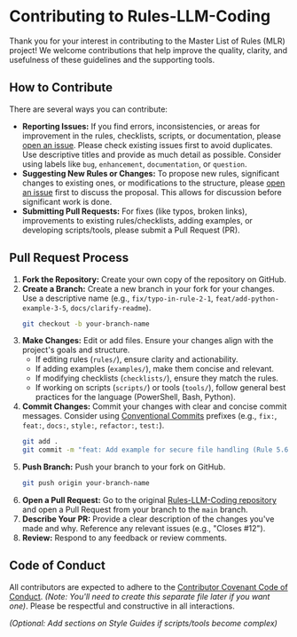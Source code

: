 # Contributing to Rules-LLM-Coding

Thank you for your interest in contributing to the Master List of Rules (MLR) project! We welcome contributions that help improve the quality, clarity, and usefulness of these guidelines and the supporting tools.

## How to Contribute

There are several ways you can contribute:

*   **Reporting Issues:** If you find errors, inconsistencies, or areas for improvement in the rules, checklists, scripts, or documentation, please [open an issue](https://github.com/JackovAlltrades/Rules-LLM-Coding/issues). Please check existing issues first to avoid duplicates. Use descriptive titles and provide as much detail as possible. Consider using labels like `bug`, `enhancement`, `documentation`, or `question`.
*   **Suggesting New Rules or Changes:** To propose new rules, significant changes to existing ones, or modifications to the structure, please [open an issue](https://github.com/JackovAlltrades/Rules-LLM-Coding/issues) first to discuss the proposal. This allows for discussion before significant work is done.
*   **Submitting Pull Requests:** For fixes (like typos, broken links), improvements to existing rules/checklists, adding examples, or developing scripts/tools, please submit a Pull Request (PR).

## Pull Request Process

1.  **Fork the Repository:** Create your own copy of the repository on GitHub.
2.  **Create a Branch:** Create a new branch in your fork for your changes. Use a descriptive name (e.g., `fix/typo-in-rule-2-1`, `feat/add-python-example-3-5`, `docs/clarify-readme`).
    ```bash
    git checkout -b your-branch-name
    ```
3.  **Make Changes:** Edit or add files. Ensure your changes align with the project's goals and structure.
    *   If editing rules (`rules/`), ensure clarity and actionability.
    *   If adding examples (`examples/`), make them concise and relevant.
    *   If modifying checklists (`checklists/`), ensure they match the rules.
    *   If working on scripts (`scripts/`) or tools (`tools/`), follow general best practices for the language (PowerShell, Bash, Python).
4.  **Commit Changes:** Commit your changes with clear and concise commit messages. Consider using [Conventional Commits](https://www.conventionalcommits.org/) prefixes (e.g., `fix:`, `feat:`, `docs:`, `style:`, `refactor:`, `test:`).
    ```bash
    git add .
    git commit -m "feat: Add example for secure file handling (Rule 5.6.1)"
    ```
5.  **Push Branch:** Push your branch to your fork on GitHub.
    ```bash
    git push origin your-branch-name
    ```
6.  **Open a Pull Request:** Go to the original [Rules-LLM-Coding repository](https://github.com/JackovAlltrades/Rules-LLM-Coding) and open a Pull Request from your branch to the `main` branch.
7.  **Describe Your PR:** Provide a clear description of the changes you've made and why. Reference any relevant issues (e.g., "Closes #12").
8.  **Review:** Respond to any feedback or review comments.

## Code of Conduct

All contributors are expected to adhere to the [Contributor Covenant Code of Conduct](CODE_OF_CONDUCT.md). *(Note: You'll need to create this separate file later if you want one)*. Please be respectful and constructive in all interactions.

*(Optional: Add sections on Style Guides if scripts/tools become complex)*
